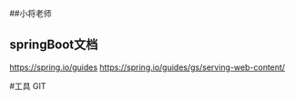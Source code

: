 ##小将老师


## springBoot文档
https://spring.io/guides
https://spring.io/guides/gs/serving-web-content/

#工具
GIT
